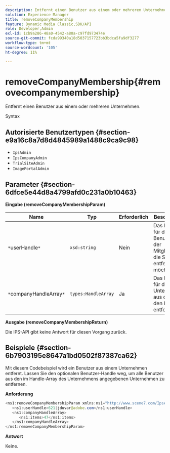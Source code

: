 ```yaml
---
description: Entfernt einen Benutzer aus einem oder mehreren Unternehmen.
solution: Experience Manager
title: removeCompanyMembership
feature: Dynamic Media Classic,SDK/API
role: Developer,Admin
exl-id: 1cb9a286-48a0-4542-a80a-c97fd973474e
source-git-commit: fcda99340a18d5037157723bb3bdca5fa9df3277
workflow-type: tm+mt
source-wordcount: '105'
ht-degree: 11%

---
```


# removeCompanyMembership{#removecompanymembership}

Entfernt einen Benutzer aus einem oder mehreren Unternehmen.

Syntax

## Autorisierte Benutzertypen {#section-e9a16c8a7d8d4845989a1488c9ca9c98}

* `IpsAdmin`
* `IpsCompanyAdmin`
* `TrialSiteAdmin`
* `ImagePortalAdmin`

## Parameter {#section-6dfce5e44d8a4799afd0c231a0b10463}

**Eingabe (removeCompanyMembershipParam)**

| Name | Typ | Erforderlich | Beschreibung |
|---|---|---|---|
| `*`userHandle`*` | `xsd:string` | Nein | Das Handle für den Benutzer mit der Mitgliedschaft, die Sie entfernen möchten. |
| `*`companyHandleArray`*` | `types:HandleArray` | Ja | Das Handle für das Unternehmen, aus dem Sie den Benutzer entfernen. |

**Ausgabe (removeCompanyMembershipReturn)**

Die IPS-API gibt keine Antwort für diesen Vorgang zurück.

## Beispiele {#section-6b7903195e8647a1bd0502f87387ca62}

Mit diesem Codebeispiel wird ein Benutzer aus einem Unternehmen entfernt. Lassen Sie den optionalen Benutzer-Handle weg, um alle Benutzer aus den im Handle-Array des Unternehmens angegebenen Unternehmen zu entfernen.

**Anforderung**

```java
<ns1:removeCompanyMembershipParam xmlns:ns1="http://www.scene7.com/IpsApi/xsd">
   <ns1:userHandle>621|jduvar@adobe.com</ns1:userHandle>
   <ns1:companyHandleArray>
      <ns1:items>47</ns1:items>
   </ns1:companyHandleArray>
</ns1:removeCompanyMembershipParam>
```

**Antwort**

Keine.
